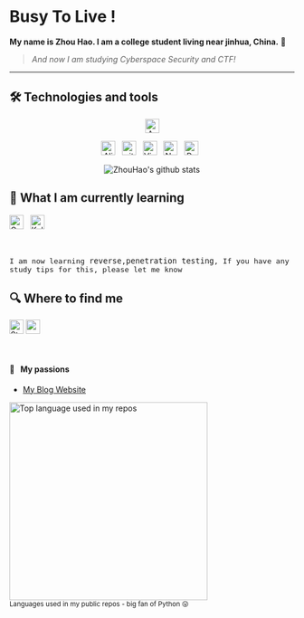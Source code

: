 # Busy To Live ! 

**My name is Zhou Hao. I am a college student living near jinhua, China.</font>** 🥐

> *And now I am studying Cyberspace Security and CTF!*




---
## 🛠  Technologies and tools
<a name="learning-now"></a>
<div align="center">


[<img src="https://img.shields.io/badge/Arch Linux-282C34?logo=Arch Linux" alt="Arch logo" title="Arch Linux" height="25" />](https://www.zhouhaobusy.com/articles/67)

[<img src="https://img.shields.io/badge/Alibaba Cloud-282C34?logo=Alibaba Cloud&logoColor=3DDC84" alt="Alibaba Cloud logo" title="Alibaba Cloud" height="25" />](https://www.zhouhaobusy.com/articles/95)
&nbsp;
[<img src="https://img.shields.io/badge/Git-282C34?logo=git&logoColor=F05032" alt="git logo" title="git" height="25" />](https://www.zhouhaobusy.com/articles/98)
&nbsp;
[<img src="https://img.shields.io/badge/VS%20Code-282C34?logo=visual-studio-code&logoColor=007ACC" alt="Visual Studio Code logo" title="Visual Studio Code" height="25" />](https://code.visualstudio.com/learn)
&nbsp;
[<img src="https://img.shields.io/badge/NeoVim-282C34?logo=NeoVim&logoColor=F05032" alt="Neovim logo" title="Neovim" height="25" />](https://www.zhouhaobusy.com/articles/57)
&nbsp;
[<img src="https://img.shields.io/badge/Python-282C34?logo=Python&logoColor" alt="Python logo" title="python" height="25" />](https://www.zhouhaobusy.com/articles/64)
&nbsp;

![ZhouHao's github stats](https://github-readme-stats.vercel.app/api?username=zhouhaobusy&show_icons=true&theme=synthwave&hide=issues)

</div>

<a name="learning-next"></a>

## 📖  What I am currently learning 

[<img src="https://img.shields.io/badge/Go-282C34?logo=Go&logoColor=FFCA28" alt="Go logo" title="Go" height="25" />](https://www.zhouhaobusy.com/articles/93)
&nbsp;
[<img src="https://img.shields.io/badge/Kali-282C34?logo=Kali Linux&logoColor=blue" alt="Kali Linux logo" title="Kali Linux" height="25" />](https://www.zhouhaobusy.com/articles/79)

&nbsp;


<font color="" face=monospace size=3>I am now learning `reverse`,`penetration testing`, If you have any study tips for this, please let me know </font>



## 🔍  Where to find me

[<img src="https://img.shields.io/badge/Stack%20Overflow-282C34?logo=stackoverflow&logoColor=FE7A16" alt="Stack Overflow logo" title="Stack Overflow" height="25" />](https://stackoverflow.com/users/16673382/hao-zhou)
[<img src="https://img.shields.io/twitter/url?label=MyWebsite&logo=Iconify&url=https%3A%2F%2Fwww.zhouhaobusy.com" alt="mywebsite" title="zhouhaobusy" height="25" />](https://www.zhouhaobusy.com)


&nbsp;
 



#### 🧡 &nbsp;&nbsp;My passions

* [My Blog Website](https://www.zhouhaobusy.com) 

<div align="left">
  <img width="350" src="https://github-readme-stats.vercel.app/api/top-langs/?username=zhouhaobusy&layout=compact&hide_title=1&card_width=300" alt="Top language used in my repos"/>
  <br/>
  <small>Languages used in my public repos - big fan of Python 😛</small>
  <br/>
  <br/>
</div>




[tech_tools_anchor]: #bonjour--
[learning_now_anchor]: #learning-now
[learning_next_anchor]: #learning-next

